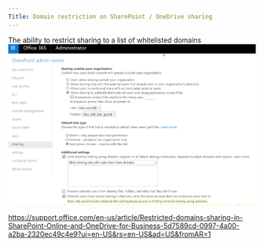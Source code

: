 ```yaml
---
Title: Domain restriction on SharePoint / OneDrive sharing
---
```


The ability to restrict sharing to a list of whitelisted domains
![](2017-05-17-14-06-10.png)

https://support.office.com/en-us/article/Restricted-domains-sharing-in-SharePoint-Online-and-OneDrive-for-Business-5d7589cd-0997-4a00-a2ba-2320ec49c4e9?ui=en-US&rs=en-US&ad=US&fromAR=1
